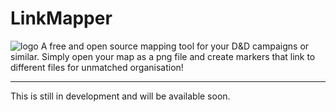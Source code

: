 # LinkMapper 
![logo](https://i.imgur.com/bLSLagF.png "logo")
A free and open source mapping tool for your D&D campaigns or similar. Simply open your map as a png file and create markers that link to different files for unmatched organisation!

------------

This is still in development and will be available soon.